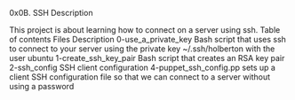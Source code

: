 0x0B. SSH
Description

This project is about learning how to connect on a server using ssh.
Table of contents
Files 	Description
0-use_a_private_key 	Bash script that uses ssh to connect to your server using the private key ~/.ssh/holberton with the user ubuntu
1-create_ssh_key_pair 	Bash script that creates an RSA key pair
2-ssh_config 	SSH client configuration
4-puppet_ssh_config.pp 	sets up a client SSH configuration file so that we can connect to a server without using a password
